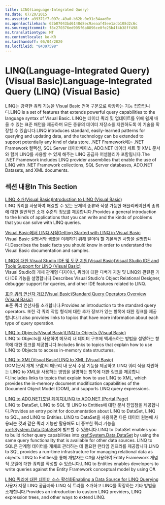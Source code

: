 ```yaml
---
title: LINQ(Language-Integrated Query)
ms.date: 07/20/2015
ms.assetid: a99371f7-097c-49a0-b62b-0e31c34aad0e
ms.openlocfilehash: 62b07043bd6148d8ec9aeaaf45ee1adb108d2c6c
ms.sourcegitcommit: f8c270376ed905f6a8896ce0fe25b4f4b38ff498
ms.translationtype: MT
ms.contentlocale: ko-KR
ms.lasthandoff: 06/04/2020
ms.locfileid: "84397598"
---
```

# <a name="language-integrated-query-linq-visual-basic"></a><span data-ttu-id="af8ce-102">LINQ(Language-Integrated Query)(Visual Basic)</span><span class="sxs-lookup"><span data-stu-id="af8ce-102">Language-Integrated Query (LINQ) (Visual Basic)</span></span>
<span data-ttu-id="af8ce-103">LINQ는 강력한 쿼리 기능을 Visual Basic 언어 구문으로 확장하는 기능 집합입니다.</span><span class="sxs-lookup"><span data-stu-id="af8ce-103">LINQ is a set of features that extends powerful query capabilities to the language syntax of Visual Basic.</span></span> <span data-ttu-id="af8ce-104">LINQ는 데이터 쿼리 및 업데이트를 위해 쉽게 배울 수 있는 표준 패턴을 제공하며 모든 종류의 데이터 저장소를 지원하도록 이 기술을 확장할 수 있습니다.</span><span class="sxs-lookup"><span data-stu-id="af8ce-104">LINQ introduces standard, easily-learned patterns for querying and updating data, and the technology can be extended to support potentially any kind of data store.</span></span>  <span data-ttu-id="af8ce-105">.NET Framework에는 .NET Framework 컬렉션, SQL Server 데이터베이스, ADO.NET 데이터 세트 및 XML 문서와 함께 LINQ를 사용할 수 있게 해주는 LINQ 공급자 어셈블리가 포함됩니다.</span><span class="sxs-lookup"><span data-stu-id="af8ce-105">The .NET Framework includes LINQ provider assemblies that enable the use of LINQ with .NET Framework collections, SQL Server databases, ADO.NET Datasets, and XML documents.</span></span>  
  
## <a name="in-this-section"></a><span data-ttu-id="af8ce-106">섹션 내용</span><span class="sxs-lookup"><span data-stu-id="af8ce-106">In This Section</span></span>  
 [<span data-ttu-id="af8ce-107">LINQ 소개(Visual Basic)</span><span class="sxs-lookup"><span data-stu-id="af8ce-107">Introduction to LINQ (Visual Basic)</span></span>](introduction-to-linq.md)  
 <span data-ttu-id="af8ce-108">LINQ 쿼리를 사용하여 해결할 수 있는 문제의 종류와 작성 가능한 애플리케이션의 종류에 대한 일반적인 소개 수준의 정보를 제공합니다.</span><span class="sxs-lookup"><span data-stu-id="af8ce-108">Provides a general introduction to the kinds of applications that you can write and the kinds of problems that you can solve with LINQ queries.</span></span>  
  
 [<span data-ttu-id="af8ce-109">Visual Basic에서 LINQ 시작</span><span class="sxs-lookup"><span data-stu-id="af8ce-109">Getting Started with LINQ in Visual Basic</span></span>](getting-started-with-linq.md)  
 <span data-ttu-id="af8ce-110">Visual Basic 설명서와 샘플을 이해하기 위해 알아야 할 기본적인 사항을 설명합니다.</span><span class="sxs-lookup"><span data-stu-id="af8ce-110">Describes the basic facts you should know in order to understand the Visual Basic documentation and samples.</span></span>  
  
 [<span data-ttu-id="af8ce-111">LINQ에 대한 Visual Studio IDE 및 도구 지원(Visual Basic)</span><span class="sxs-lookup"><span data-stu-id="af8ce-111">Visual Studio IDE and Tools Support for LINQ (Visual Basic)</span></span>](visual-studio-ide-and-tools-support-for-linq.md)  
 <span data-ttu-id="af8ce-112">Visual Studio의 개체 관계형 디자이너, 쿼리에 대한 디버거 지원 및 LINQ와 관련된 기타 IDE 기능을 설명합니다.</span><span class="sxs-lookup"><span data-stu-id="af8ce-112">Describes Visual Studio's Object Relational Designer, debugger support for queries, and other IDE features related to LINQ.</span></span>  
  
 [<span data-ttu-id="af8ce-113">표준 쿼리 연산자 개요(Visual Basic)</span><span class="sxs-lookup"><span data-stu-id="af8ce-113">Standard Query Operators Overview (Visual Basic)</span></span>](standard-query-operators-overview.md)  
 <span data-ttu-id="af8ce-114">표준 쿼리 연산자를 소개합니다.</span><span class="sxs-lookup"><span data-stu-id="af8ce-114">Provides an introduction to the standard query operators.</span></span> <span data-ttu-id="af8ce-115">또한 각 쿼리 작업 형식에 대한 추가 정보가 있는 항목에 대한 링크를 제공합니다.</span><span class="sxs-lookup"><span data-stu-id="af8ce-115">It also provides links to topics that have more information about each type of query operation.</span></span>  
  
 [<span data-ttu-id="af8ce-116">LINQ to Objects(Visual Basic)</span><span class="sxs-lookup"><span data-stu-id="af8ce-116">LINQ to Objects (Visual Basic)</span></span>](linq-to-objects.md)  
 <span data-ttu-id="af8ce-117">LINQ to Objects를 사용하여 메모리 내 데이터 구조에 액세스하는 방법을 설명하는 항목에 대한 링크를 제공합니다.</span><span class="sxs-lookup"><span data-stu-id="af8ce-117">Includes links to topics that explain how to use LINQ to Objects to access in-memory data structures,</span></span>  
  
 [<span data-ttu-id="af8ce-118">LINQ to XML(Visual Basic)</span><span class="sxs-lookup"><span data-stu-id="af8ce-118">LINQ to XML (Visual Basic)</span></span>](linq-to-xml.md)  
 <span data-ttu-id="af8ce-119">DOM(문서 개체 모델)의 메모리 내 문서 수정 기능을 제공하고 LINQ 쿼리 식을 지원하는 LINQ to XML을 사용하는 방법을 설명하는 항목에 대한 링크를 제공합니다.</span><span class="sxs-lookup"><span data-stu-id="af8ce-119">Includes links to topics that explain how to use LINQ to XML, which provides the in-memory document modification capabilities of the Document Object Model (DOM), and supports LINQ query expressions.</span></span>  
  
 [<span data-ttu-id="af8ce-120">LINQ to ADO.NET(포털 페이지)</span><span class="sxs-lookup"><span data-stu-id="af8ce-120">LINQ to ADO.NET (Portal Page)</span></span>](linq-to-adonet-portal-page.md)  
 <span data-ttu-id="af8ce-121">LINQ to DataSet, LINQ to SQL 및 LINQ to Entities에 대한 문서 진입점을 제공합니다.</span><span class="sxs-lookup"><span data-stu-id="af8ce-121">Provides an entry point for documentation about LINQ to DataSet, LINQ to SQL, and LINQ to Entities.</span></span> <span data-ttu-id="af8ce-122">LINQ to DataSet을 사용하면 다른 데이터 원본에 사용되는 것과 같은 쿼리 기능만 활용해도 더 풍부한 쿼리 기능을 <xref:System.Data.DataSet>에 빌드할 수 있습니다.</span><span class="sxs-lookup"><span data-stu-id="af8ce-122">LINQ to DataSet enables you to build richer query capabilities into <xref:System.Data.DataSet> by using the same query functionality that is available for other data sources.</span></span> <span data-ttu-id="af8ce-123">LINQ to SQL은 관계형 데이터를 개체로 관리하는 데 필요한 런타임 인프라를 제공합니다.</span><span class="sxs-lookup"><span data-stu-id="af8ce-123">LINQ to SQL provides a run-time infrastructure for managing relational data as objects.</span></span> <span data-ttu-id="af8ce-124">LINQ to Entities를 통해 개발자는 C#을 사용하여 Entity Framework 개념적 모델에 대한 쿼리를 작성할 수 있습니다.</span><span class="sxs-lookup"><span data-stu-id="af8ce-124">LINQ to Entities enables developers to write queries against the Entity Framework conceptual model by using C#.</span></span>  
  
 [<span data-ttu-id="af8ce-125">LINQ 쿼리에 대한 데이터 소스 활성화</span><span class="sxs-lookup"><span data-stu-id="af8ce-125">Enabling a Data Source for LINQ Querying</span></span>](enabling-a-data-source-for-linq-querying.md)  
 <span data-ttu-id="af8ce-126">사용자 지정 LINQ 공급자와 LINQ 식 트리를 소개하고 LINQ를 확장하는 기타 방법을 소개합니다.</span><span class="sxs-lookup"><span data-stu-id="af8ce-126">Provides an introduction to custom LINQ providers, LINQ expression trees, and other ways to extend LINQ.</span></span>
